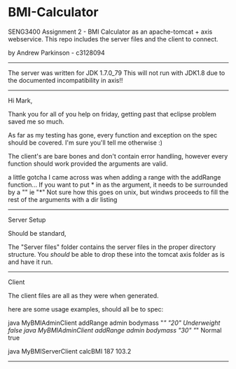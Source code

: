 # BMI-Calculator
SENG3400 Assignment 2 - BMI Calculator as an apache-tomcat + axis webservice. This repo includes the server files and the client to connect.

by Andrew Parkinson - c3128094

-----

The server was written for JDK 1.7.0_79
This will not run with JDK1.8 due to the documented incompatibility in axis!!

---

Hi Mark,

Thank you for all of you help on friday, getting past that eclipse problem saved me so much.

As far as my testing has gone, every function and exception on the spec should be covered. I'm sure you'll tell me otherwise :)

The client's are bare bones and don't contain error handling, however every function should work provided the arguments are valid.

a little gotcha I came across was when adding a range with the addRange function...
If you want to put * in as the argument, it needs to be surrounded by a "" ie "*"
Not sure how this goes on unix, but windws proceeds to fill the rest of the arguments with a dir listing

-----

Server Setup

Should be standard,

The "Server files" folder contains the server files in the proper directory structure.
You *should* be able to drop these into the tomcat axis folder as is and have it run.

-----

Client

The client files are all as they were when generated.

here are some usage examples, should all be to spec:

java MyBMIAdminClient addRange admin bodymass "*" "20" Underweight false
java MyBMIAdminClient addRange admin bodymass "30" "*" Normal true

java MyBMIServerClient calcBMI 187 103.2

-----
